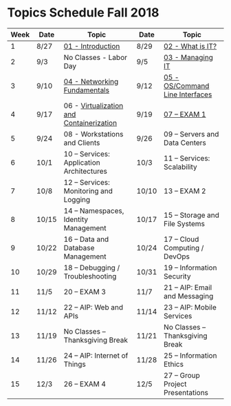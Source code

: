 # Topics Schedule Fall 2018

| Week  | Date | Topic | Date | Topic |  
| ------------- | ------------- | ------------- | ------------- | ------------- |
| 1 | 8/27 | [01 - Introduction](/content/index.md#01) | 8/29 | [02 - What is IT?](/content/index.md#02) |
| 2 | 9/3 | No Classes - Labor Day | 9/5 | [03 - Managing IT](/content/index.md#03) |
| 3 | 9/10 | [04 - Networking Fundamentals](/content/index.md#04) | 9/12 | [05 - OS/Command Line Interfaces](/content/index.md#05) |
| 4	| 9/17 | 06 - [Virtualization and Containerization](/content/index.md#06) | 9/19 | [07 – EXAM 1](/content/index.md#07) | 
| 5	| 9/24 | 08 - Workstations and Clients | 9/26 | 09 – Servers and Data Centers | 
| 6	| 10/1 | 10 – Services: Application Architectures | 10/3 | 11 – Services: Scalability | 
| 7	| 10/8 | 12 – Services: Monitoring and Logging | 10/10 | 13 – EXAM 2 | 
| 8	| 10/15 | 14 – Namespaces, Identity Management | 10/17 | 15 – Storage and File Systems | 
| 9	| 10/22 | 16 – Data and Database Management | 10/24 | 17 – Cloud Computing / DevOps | 
| 10 | 10/29 | 18 – Debugging / Troubleshooting | 10/31 | 19 – Information Security | 
| 11 | 11/5 | 20 – EXAM 3 | 11/7 | 21 – AIP: Email and Messaging | 
| 12 | 11/12 | 22 – AIP: Web and APIs | 11/14 | 23 – AIP: Mobile Services | 
| 13 | 11/19 | No Classes – Thanksgiving Break | 11/21 | No Classes – Thanksgiving Break | 
| 14 | 11/26 | 24 – AIP: Internet of Things | 11/28 | 25 – Information Ethics | 
| 15 | 12/3 | 26 – EXAM 4 | 12/5 | 27 – Group Project Presentations | 
